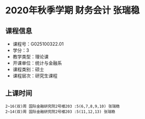 # 2020年秋季学期 财务会计 张瑞稳






## 课程信息

- 课程号：G025100322.01
- 学分：3
- 教学类型：理论课
- 开课单位：统计与金融系
- 课程类别：硕士
- 课程层次：研究生课程

## 上课时间

```
2~16(双)周 国际金融研究院2号楼203 :5(6,7,8,9,10) 张瑞稳
2~14(双)周 国际金融研究院2号楼203 :5(11,12,13) 张瑞稳
```

